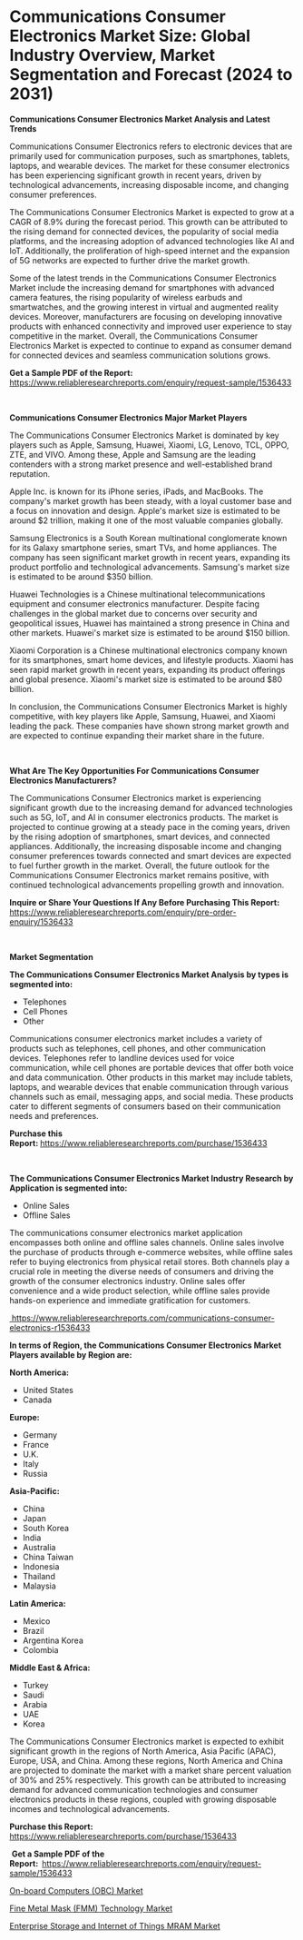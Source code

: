 <p><h1>Communications Consumer Electronics Market Size: Global Industry Overview, Market Segmentation and Forecast (2024 to 2031)</h1></p><p><strong>Communications Consumer Electronics Market Analysis and Latest Trends</strong></p>
<p><p>Communications Consumer Electronics refers to electronic devices that are primarily used for communication purposes, such as smartphones, tablets, laptops, and wearable devices. The market for these consumer electronics has been experiencing significant growth in recent years, driven by technological advancements, increasing disposable income, and changing consumer preferences.</p><p>The Communications Consumer Electronics Market is expected to grow at a CAGR of 8.9% during the forecast period. This growth can be attributed to the rising demand for connected devices, the popularity of social media platforms, and the increasing adoption of advanced technologies like AI and IoT. Additionally, the proliferation of high-speed internet and the expansion of 5G networks are expected to further drive the market growth.</p><p>Some of the latest trends in the Communications Consumer Electronics Market include the increasing demand for smartphones with advanced camera features, the rising popularity of wireless earbuds and smartwatches, and the growing interest in virtual and augmented reality devices. Moreover, manufacturers are focusing on developing innovative products with enhanced connectivity and improved user experience to stay competitive in the market. Overall, the Communications Consumer Electronics Market is expected to continue to expand as consumer demand for connected devices and seamless communication solutions grows.</p></p>
<p><strong>Get a Sample PDF of the Report:&nbsp;</strong> <a href="https://www.reliableresearchreports.com/enquiry/request-sample/1536433">https://www.reliableresearchreports.com/enquiry/request-sample/1536433</a></p>
<p>&nbsp;</p>
<p><strong>Communications Consumer Electronics Major Market Players</strong></p>
<p><p>The Communications Consumer Electronics Market is dominated by key players such as Apple, Samsung, Huawei, Xiaomi, LG, Lenovo, TCL, OPPO, ZTE, and VIVO. Among these, Apple and Samsung are the leading contenders with a strong market presence and well-established brand reputation.</p><p>Apple Inc. is known for its iPhone series, iPads, and MacBooks. The company's market growth has been steady, with a loyal customer base and a focus on innovation and design. Apple's market size is estimated to be around $2 trillion, making it one of the most valuable companies globally.</p><p>Samsung Electronics is a South Korean multinational conglomerate known for its Galaxy smartphone series, smart TVs, and home appliances. The company has seen significant market growth in recent years, expanding its product portfolio and technological advancements. Samsung's market size is estimated to be around $350 billion.</p><p>Huawei Technologies is a Chinese multinational telecommunications equipment and consumer electronics manufacturer. Despite facing challenges in the global market due to concerns over security and geopolitical issues, Huawei has maintained a strong presence in China and other markets. Huawei's market size is estimated to be around $150 billion.</p><p>Xiaomi Corporation is a Chinese multinational electronics company known for its smartphones, smart home devices, and lifestyle products. Xiaomi has seen rapid market growth in recent years, expanding its product offerings and global presence. Xiaomi's market size is estimated to be around $80 billion.</p><p>In conclusion, the Communications Consumer Electronics Market is highly competitive, with key players like Apple, Samsung, Huawei, and Xiaomi leading the pack. These companies have shown strong market growth and are expected to continue expanding their market share in the future.</p></p>
<p>&nbsp;</p>
<p><strong>What Are The Key Opportunities For Communications Consumer Electronics Manufacturers?</strong></p>
<p><p>The Communications Consumer Electronics market is experiencing significant growth due to the increasing demand for advanced technologies such as 5G, IoT, and AI in consumer electronics products. The market is projected to continue growing at a steady pace in the coming years, driven by the rising adoption of smartphones, smart devices, and connected appliances. Additionally, the increasing disposable income and changing consumer preferences towards connected and smart devices are expected to fuel further growth in the market. Overall, the future outlook for the Communications Consumer Electronics market remains positive, with continued technological advancements propelling growth and innovation.</p></p>
<p><strong>Inquire or Share Your Questions If Any Before Purchasing This Report:</strong> <a href="https://www.reliableresearchreports.com/enquiry/pre-order-enquiry/1536433">https://www.reliableresearchreports.com/enquiry/pre-order-enquiry/1536433</a></p>
<p>&nbsp;</p>
<p><strong>Market Segmentation</strong></p>
<p><strong>The Communications Consumer Electronics Market Analysis by types is segmented into:</strong></p>
<p><ul><li>Telephones</li><li>Cell Phones</li><li>Other</li></ul></p>
<p><p>Communications consumer electronics market includes a variety of products such as telephones, cell phones, and other communication devices. Telephones refer to landline devices used for voice communication, while cell phones are portable devices that offer both voice and data communication. Other products in this market may include tablets, laptops, and wearable devices that enable communication through various channels such as email, messaging apps, and social media. These products cater to different segments of consumers based on their communication needs and preferences.</p></p>
<p><strong>Purchase this Report:&nbsp;</strong><a href="https://www.reliableresearchreports.com/purchase/1536433">https://www.reliableresearchreports.com/purchase/1536433</a></p>
<p>&nbsp;</p>
<p><strong>The Communications Consumer Electronics Market Industry Research by Application is segmented into:</strong></p>
<p><ul><li>Online Sales</li><li>Offline Sales</li></ul></p>
<p><p>The communications consumer electronics market application encompasses both online and offline sales channels. Online sales involve the purchase of products through e-commerce websites, while offline sales refer to buying electronics from physical retail stores. Both channels play a crucial role in meeting the diverse needs of consumers and driving the growth of the consumer electronics industry. Online sales offer convenience and a wide product selection, while offline sales provide hands-on experience and immediate gratification for customers.</p></p>
<p><a href="https://www.reliableresearchreports.com/communications-consumer-electronics-r1536433">&nbsp;https://www.reliableresearchreports.com/communications-consumer-electronics-r1536433</a></p>
<p><strong>In terms of Region, the Communications Consumer Electronics Market Players available by Region are:</strong></p>
<p>
    <p> <strong> North America: </strong>
        <ul>
            <li>United States</li>
            <li>Canada</li>
        </ul>
        </p> 
    <p> <strong> Europe: </strong>
        <ul>
            <li>Germany</li>
            <li>France</li>
            <li>U.K.</li>
            <li>Italy</li>
            <li>Russia</li>
        </ul>
        </p> 
    <p> <strong> Asia-Pacific: </strong>
        <ul>
            <li>China</li>
            <li>Japan</li>
            <li>South Korea</li>
            <li>India</li>
            <li>Australia</li>
            <li>China Taiwan</li>
            <li>Indonesia</li>
            <li>Thailand</li>
            <li>Malaysia</li>
        </ul>
        </p> 
    <p> <strong> Latin America: </strong>
        <ul>
            <li>Mexico</li>
            <li>Brazil</li>
            <li>Argentina Korea</li>
            <li>Colombia</li>
        </ul>
        </p> 
    <p> <strong> Middle East & Africa: </strong>
        <ul>
            <li>Turkey</li>
            <li>Saudi</li>
            <li>Arabia</li>
            <li>UAE</li>
            <li>Korea</li>
        </ul>
    </p>
    </p>
<p><p>The Communications Consumer Electronics market is expected to exhibit significant growth in the regions of North America, Asia Pacific (APAC), Europe, USA, and China. Among these regions, North America and China are projected to dominate the market with a market share percent valuation of 30% and 25% respectively. This growth can be attributed to increasing demand for advanced communication technologies and consumer electronics products in these regions, coupled with growing disposable incomes and technological advancements.</p></p>
<p><strong>Purchase this Report: </strong><a href="https://www.reliableresearchreports.com/purchase/1536433">https://www.reliableresearchreports.com/purchase/1536433</a></p>
<p>&nbsp;<strong>Get a Sample PDF of the Report:&nbsp;&nbsp;</strong><a href="https://www.reliableresearchreports.com/enquiry/request-sample/1536433">https://www.reliableresearchreports.com/enquiry/request-sample/1536433</a></p>
<p><strong></strong></p>
<p><p><a href="https://medium.com/@amyjacobi/navigating-the-global-on-board-computers-obc-market-landscape-trends-forecasts-and-impact-1c01ff1e961a">On-board Computers (OBC) Market</a></p><p><a href="https://medium.com/@othaleffler24/fine-metal-mask-fmm-technology-market-outlook-and-forecast-from-2024-to-2031-7f3fd7816315">Fine Metal Mask (FMM) Technology Market</a></p><p><a href="https://medium.com/@adribbs56546/global-enterprise-storage-and-internet-of-things-mram-market-sector-types-applications-market-00271ea26be3">Enterprise Storage and Internet of Things MRAM Market</a></p></p>